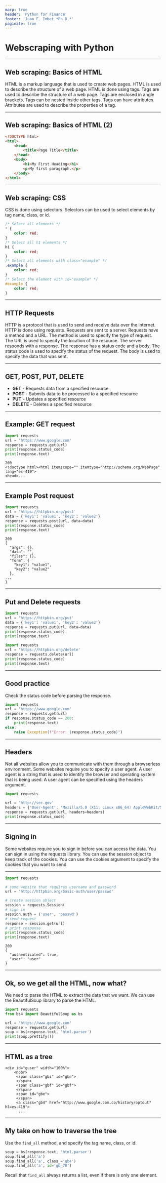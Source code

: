 ```yaml
---
marp: true
header: 'Python for Finance'
footer: 'Juan F. Imbet *Ph.D.*'
paginate: true
---
```


# Webscraping with Python

---

## Web scraping: Basics of HTML

HTML is a markup language that is used to create web pages. HTML is used to describe the structure of a web page. HTML is done using tags. Tags are used to describe the structure of a web page. Tags are enclosed in angle brackets. Tags can be nested inside other tags. Tags can have attributes. Attributes are used to describe the properties of a tag.

---

## Web scraping: Basics of HTML (2)

```html
<!DOCTYPE html>
<html>
    <head>
        <title>Page Title</title>
    </head>
    <body>
        <h1>My First Heading</h1>
        <p>My first paragraph.</p>
    </body>
</html>

```

---

## Web scraping: CSS

CSS is done using selectors. Selectors can be used to select elements by tag name, class, or id.

```css
/* Select all elements */
* {
    color: red;
}
/* Select all h1 elements */
h1 {
    color: red;
}
/* Select all elements with class="example" */
.example {
    color: red;
}
/* Select the element with id="example" */
#example {
    color: red;
}
```

---

## HTTP Requests

HTTP is a protocol that is used to send and receive data over the internet. HTTP is done using requests. Requests are sent to a server. Requests have a method and a URL. The method is used to specify the type of request. The URL is used to specify the location of the resource. The server responds with a response. The response has a status code and a body. The status code is used to specify the status of the request. The body is used to specify the data that was sent.

---

## GET, POST, PUT, DELETE

* **GET** - Requests data from a specified resource
* **POST** - Submits data to be processed to a specified resource
* **PUT** - Updates a specified resource
* **DELETE** - Deletes a specified resource

---

## Example: GET request

```python
import requests
url = 'https://www.google.com'
response = requests.get(url)
print(response.status_code)
print(response.text)
```

```output
200
<!doctype html><html itemscope="" itemtype="http://schema.org/WebPage" lang="es-419">
<head>...
```

---

## Example Post request

```python
import requests
url = 'https://httpbin.org/post'
data = {'key1': 'value1', 'key2': 'value2'}
response = requests.post(url, data=data)
print(response.status_code)
print(response.text)
```

```output
200
{
  "args": {}, 
  "data": "", 
  "files": {}, 
  "form": {
    "key1": "value1", 
    "key2": "value2"
  }, 
...
}
```

---

## Put and Delete requests

```python
import requests
url = 'https://httpbin.org/put'
data = {'key1': 'value1', 'key2': 'value2'}
response = requests.put(url, data=data)
print(response.status_code)
print(response.text)
```

```python
import requests
url = 'https://httpbin.org/delete'
response = requests.delete(url)
print(response.status_code)
print(response.text)
```

---

## Good practice

Check the status code before parsing the response.

```python
import requests
url = 'https://www.google.com'
response = requests.get(url)
if response.status_code == 200:
    print(response.text)
else:
    raise Exception(f"Error: {response.status_code}")
```

---

## Headers

Not all websites allow you to communicate with them through a browserless environment. Some websites require you to specify a user agent. A user agent is a string that is used to identify the browser and operating system that is being used. A user agent can be specified using the headers argument.

```python
import requests

url = 'http://sec.gov'
headers = {'User-Agent': 'Mozilla/5.0 (X11; Linux x86_64) AppleWebKit/537.36 (KHTML, like Gecko) Chrome/90.0.4430.93 Safari/537.36'}
response = requests.get(url, headers=headers)
print(response.status_code)
```

---

## Signing in

Some websites require you to sign in before you can access the data. You can sign in using the requests library. You can use the session object to keep track of the cookies. You can use the cookies argument to specify the cookies that you want to send.

---

```python
import requests

# some website that requires username and password
url = 'http://httpbin.org/basic-auth/user/passwd'

# create session object
session = requests.Session(
# sign in
session.auth = ('user', 'passwd')
# send request
response = session.get(url)
# print response
print(response.status_code)
print(response.text)
```

```output
200
{
  "authenticated": true, 
  "user": "user"
}
```

---

## Ok, so we get all the HTML, now what?

We need to parse the HTML to extract the data that we want. We can use the BeautifulSoup library to parse the HTML.

```python
import requests
from bs4 import BeautifulSoup as bs

url = 'https://www.google.com'
response = requests.get(url)
soup = bs(response.text, 'html.parser')
print(soup.prettify())
```

---

## HTML as a tree

```output
<div id="guser" width="100%">
    <nobr>
     <span class="gbi" id="gbn">
     </span>
     <span class="gbf" id="gbf">
     </span>
     <span id="gbe">
     </span>
     <a class="gb4" href="http://www.google.com.co/history/optout?hl=es-419">
      ...
```

---

## My take on how to traverse the tree

Use the `find_all` method, and specify the tag name, class, or id.

```python
soup = bs(response.text, 'html.parser')
soup.find_all('a')
soup.find_all('a', class_='gb4')
soup.find_all('a', id='gb_70')
```

Recall that `find_all` always returns a list, even if there is only one element.
